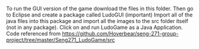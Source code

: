 To run the GUI version of the game download the files in this folder.
Then go to Eclipse and create a package called LudoGUI (important)
Import all of the java files into this package and import all the images to the src folder itself (not in any package).
Click on and run LudoGame as a Java Application.
Code referenced from https://github.com/Hoverbear/seng-271-group-project/tree/master/Seng271_LudoGame/src
